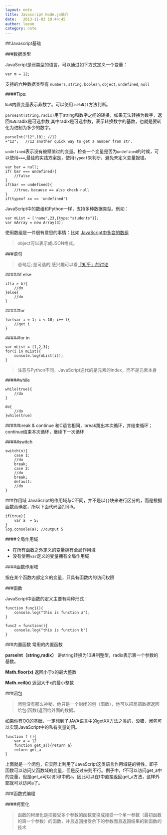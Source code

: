 ```yaml
---
layout: note
title: Javascript Node.js简介
date:   2013-11-03 19:44:45
author: leeon
category: note
---
```


##Javascript基础

###数据类型


JavaScript是弱类型的语言，可以通过如下方式定义一个变量：

    var m = 12;

支持的六种数据类型有 `numbers`, `string`, `boolean`, `object`, `undefined`, `null`

####Tips:

`NaN`内置变量表示非数字。可以使用`isNaN()`方法判断。

`parseInt(string,radix)`用于string和数字之间的转换，如果无法转换为数字，返回`NaN`.radix是可选参数,其中radix是可选参数，表示转换数字的基数，也就是要转化为进制为多少的数字。

    parseInt("12",10); //12
    +"12";   //12 another quick way to get a number from str.



`undefined`表示没有被赋值过的变量。检查一个变量是否为`undefined`的时候，可以使用`===`,最佳的实践方案是，使用`typeof`来判断，避免未定义变量报错。

    var bar = null;
    if( bar === undefined){
        //false
    }
    if(bar == undefined){
        //true，because == also check null
    }
    if(typeof xx == 'undefined')


JavaScript中的数组和Python一样，支持多种数据类型。例如：

    var mList = ['name',23,{type:"students"}];
    var mArray = new Array(3);

使用数组是一件很有意思的事情：比如 [JavaScript中多变的数组](http://octsky.com/tech/2013/10/17/javascript-array-trick/)

> object可以表示成JSON格式。

###语句
> 语句后`;`是可选的,感兴趣可以看[『知乎』的讨论](http://www.zhihu.com/question/20298345)

#####if else

    if(a > b){
        //do
    }else{
        //do
    }
    
#####for

    for(var i = 1; i < 10; i++ ){
        //get i
    }
    
#####for in

    var mList = [1,2,3];
    for(i in mList){
        console.log(mList[i]);
    }
> 注意与Python不同，JavaScript迭代的是元素的index，而不是元素本身

#####while
    
    while(true){
        //do
    }
    
    do{
        //do
    }while(true)
    
#####break & continue
和C语言相同，break跳出本次循环，并结束循环；continue结束本次循环，继续下一次循环

#####switch
    
    switch(n){
        case 1:
        //do
        break;
        case 2:
        //do
        break;
        default:
        //do
    }
###作用域
JavaScript的作用域与C不同，并不是以`{}`块来进行区分的，而是根据函数而确定，所以下面代码会打印5。

    if(true){
        var a  = 5;
    }
    log.console(a); //output 5

####全局作用域

+ 在所有函数之外定义的变量拥有全局作用域
+ 没有使用`var`定义的变量拥有全局作用域

####函数作用域

指在某个函数内部定义的变量，只具有函数内的访问权限


###函数

JavaScript中函数的定义主要有两种形式：

    function func1(){
	    console.log("this is function a");
    }

    func2 = function(){
	    console.log("this is function b")
    }

###内置函数
常用的内置函数

**parseInt（string,radix）** 讲string转换为10进制整型，radix表示第一个参数的基数。

**Math.floor(x)**  返回小于x的最大整数

**Math.ceil(x)** 返回大于x的最小整数

###闭包

>闭包没有那么神秘，他只是一个封闭的包（函数），他可以把局部数据返回给包(函数)返回给外面的数据。

如果你有OO的基础，一定想到了JAVA语言中的getXX方法之类的，没错，闭包可以实现JavaScript中的私有变量访问。

    function f (){
	    var a = 12
	    function get_a(){return a}
	    return get_a
    }

上面就是一个闭包，它实际上利用了JavaScript这类语言作用域链的特性，即子函数可以访问父函数域的变量，但是反过来则不行。例子中，f不可以访问get_a中的变量，但是get_a可以访问f中的a，因此可以在f中直接返回get_a方法，这样外部就可以访问a了。

###函数式编程

####柯里化

>函数的柯里化是把接受多个参数的函数变换成接受一个单一参数（最初函数的第一个参数）的函数，并且返回接受余下的参数而且返回结果的新函数的技术